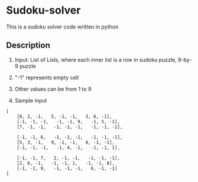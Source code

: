 # Sudoku-solver

This is a sudoku solver code written in python

## Description

1. Input: List of Lists, where each inner list is a row in sudoku puzzle, 9-by-9 puzzle
2. "-1" represents empty cell
3. Other values can be from 1 to 9

4. Sample input
```
[
    [8, 2, -1,   5, -1, -1,   3, 6, -1],
    [-1, -1, -1,   -1, -1, 9,   -1, 5, -1],
    [7, -1, -1,   -1, -1, -1,   -1, -1, -1],

    [-1, -1, 6,   -1, -1, -1,   -1, -1, -1],
    [5, 3, -1,   9, -1, -1,   8, -1, -1],
    [-1, -1, -1,   -1, 4, -1,   -1, -1, 1],

    [-1, -1, 7,   2, -1, -1,   -1, -1, -1],
    [2, 6, -1,   -1, -1, 1,   -1, -1, 8],
    [-1, -1, 9,   -1, -1, -1,   6, -1, -1]
]
```